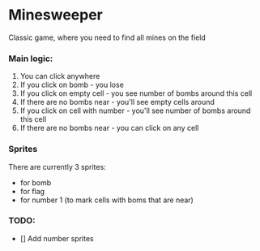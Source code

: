 # Minesweeper

Classic game, where you need to find all mines on the field

### Main logic:
1. You can click anywhere
2. If you click on bomb - you lose 
3. If you click on empty cell - you see number of bombs around this cell
4. If there are no bombs near - you'll see empty cells around
5. If you click on cell with number - you'll see number of bombs around this cell
6. If there are no bombs near - you can click on any cell

### Sprites
There are currently 3 sprites:
- for bomb
- for flag
- for number 1 (to mark cells with boms that are near)

### TODO:
- [] Add number sprites